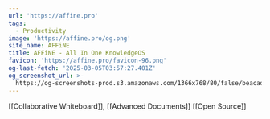 ```yaml
---
url: 'https://affine.pro'
tags:
  - Productivity
image: 'https://affine.pro/og.png'
site_name: AFFiNE
title: AFFiNE - All In One KnowledgeOS
favicon: 'https://affine.pro/favicon-96.png'
og-last-fetch: '2025-03-05T03:57:27.401Z'
og_screenshot_url: >-
  https://og-screenshots-prod.s3.amazonaws.com/1366x768/80/false/beacad3f444fa77926fe27db0e81be5e8a3e2e77be4fb4fcca12eb781393b5cb.jpeg
---
```

[[Collaborative Whiteboard]], [[Advanced Documents]]
[[Open Source]]
